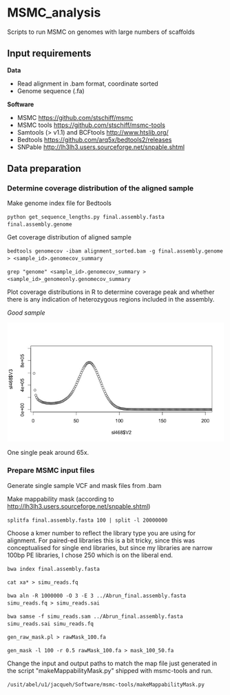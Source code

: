 # MSMC_analysis
Scripts to run MSMC on genomes with large numbers of scaffolds

## Input requirements

**Data**

- Read alignment in .bam format, coordinate sorted
- Genome sequence (.fa)

**Software**

- MSMC https://github.com/stschiff/msmc 
- MSMC tools https://github.com/stschiff/msmc-tools
- Samtools (> v1.1) and BCFtools http://www.htslib.org/
- Bedtools https://github.com/arq5x/bedtools2/releases
- SNPable http://lh3lh3.users.sourceforge.net/snpable.shtml

## Data preparation

### Determine coverage distribution of the aligned sample

Make genome index file for Bedtools

`python get_sequence_lengths.py final.assembly.fasta final.assembly.genome`

Get coverage distribution of aligned sample

`bedtools genomecov -ibam alignment_sorted.bam -g final.assembly.genome > <sample_id>.genomecov_summary`

`grep "genome" <sample_id>.genomecov_summary > <sample_id>_genomeonly.genomecov_summary`

Plot coverage distributions in R to determine coverage peak and whether there is any indication of heterozygous regions included in the assembly. 

_Good sample_

![SL468_coverage.jpeg](SL468_coverage.jpeg)

One single peak around 65x.

### Prepare MSMC input files

Generate single sample VCF and mask files from .bam




Make mappability mask (according to http://lh3lh3.users.sourceforge.net/snpable.shtml)

`splitfa final.assembly.fasta 100 | split -l 20000000`

Choose a kmer number to reflect the library type you are using for alignment. For paired-ed libraries this is a bit tricky, since this was conceptualised for single end libraries, but since my libraries are narrow 100bp PE libraries, I chose 250 which is on the liberal end.

`bwa index final.assembly.fasta`

`cat xa* > simu_reads.fq`

`bwa aln -R 1000000 -O 3 -E 3 ../Abrun_final.assembly.fasta simu_reads.fq > simu_reads.sai`

`bwa samse -f simu_reads.sam ../Abrun_final.assembly.fasta simu_reads.sai simu_reads.fq`

`gen_raw_mask.pl > rawMask_100.fa`

`gen_mask -l 100 -r 0.5 rawMask_100.fa > mask_100_50.fa`

Change the input and output paths to match the map file just generated in the script "makeMappabilityMask.py" shipped with msmc-tools and run.

`/usit/abel/u1/jacqueh/Software/msmc-tools/makeMappabilityMask.py`





